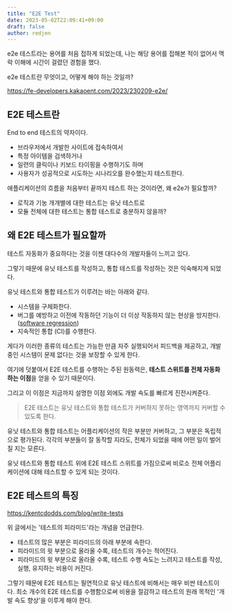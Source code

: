 ```yaml
---
title: "E2E Test"
date: 2023-05-02T22:09:41+09:00
draft: false
author: redjen
---
```


e2e 테스트라는 용어를 처음 접하게 되었는데, 나는 해당 용어를 접해본 적이 없어서 맥락 이해에 시간이 걸렸던 경험을 했다.

e2e 테스트란 무엇이고, 어떻게 해야 하는 것일까?

https://fe-developers.kakaoent.com/2023/230209-e2e/

## E2E 테스트란

End to end 테스트의 약자이다.
- 브라우저에서 개발한 사이트에 접속하여서
- 특정 아이템을 검색하거나
- 일련의 클릭이나 키보드 타이핑을 수행하기도 하며
- 사용자가 성공적으로 시도하는 시나리오를 완수했는지 테스트한다.


애플리케이션의 흐름을 처음부터 끝까지 테스트 하는 것이라면, 왜 e2e가 필요할까?
- 로직과 기눙 개개별에 대한 테스트는 유닛 테스트로
- 모듈 전체에 대한 테스트는 통합 테스트로 충분하지 않을까?

## 왜 E2E 테스트가 필요할까

테스트 자동화가 중요하다는 것을 이젠 대다수의 개발자들이 느끼고 있다. 

그렇기 때문에 유닛 테스트를 작성하고, 통합 테스트를 작성하는 것은 익숙해지게 되었다.

유닛 테스트와 통합 테스트가 이루려는 바는 아래와 같다.
- 시스템을 구체화한다.
- 버그를 예방하고 이전에 작동하던 기능이 더 이상 작동하지 않는 현상을 방지한다. ([software regression](https://en.wikipedia.org/wiki/Software_regression))
- 지속적인 통합 (CI)를 수행한다.

게다가 이러한 종류의 테스트는 가능한 만큼 자주 실행되어서 피드백을 제공하고, 개발 중인 시스템이 문제 없다는 것을 보장할 수 있게 한다.

여기에 덧붙여서 E2E 테스트를 수행하는 주된 원동력은, **테스트 스위트를 전체 자동화하는 이점**을 얻을 수 있기 때문이다.

그리고 이 이점은 지금까지 설명한 이점 외에도 개발 속도를 빠르게 진전시켜준다.

> E2E 테스트는 유닛 테스트와 통합 테스트가 커버하지 못하는 영역까지 커버할 수 있도록 한다.

유닛 테스트와 통합 테스트는 어플리케이션의 작은 부분만 커버하고, 그 부분은 독립적으로 평가된다. 각각의 부분들이 잘 동작할 지라도, 전체가 되었을 때에 어떤 일이 벌어질 지는 모른다. 

유닛 테스트와 통합 테스트 위에 E2E 테스트 스위트를 가짐으로써 비로소 전체 어플리케이션에 대해 테스트할 수 있게 되는 것이다.

## E2E 테스트의 특징

https://kentcdodds.com/blog/write-tests

위 글에서는 '테스트의 피라미드'라는 개념을 언급한다.

- 테스트의 많은 부분은 피라미드의 아래 부분에 속한다.
- 피라미드의 윗 부분으로 올라올 수록, 테스트의 개수는 적어진다.
- 피라미드의 윗 부분으로 올라올 수록, 테스트 수행 속도는 느려지고 테스트를 작성, 실행, 유지하는 비용이 커진다.

그렇기 때문에 E2E 테스트는 필연적으로 유닛 테스트에 비해서는 매우 비싼 테스트이다. 최소 개수의 E2E 테스트를 수행함으로써 비용을 절감하고 테스트의 원래 목적인 '개발 속도 향상'을 이루게 해야 한다.